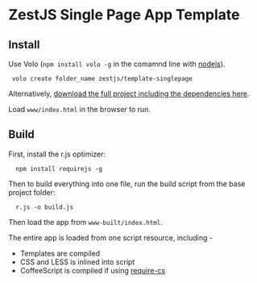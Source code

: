 ZestJS Single Page App Template
===

Install
---

Use Volo (`npm install volo -g` in the comamnd line with [nodejs](http://nodejs.org)).

```
 volo create folder_name zestjs/template-singlepage 
```

Alternatively, [download the full project including the dependencies here](https://github.com/downloads/zestjs/template-browser/zest-template-browser.zip).

Load `www/index.html` in the browser to run.


Build
---

First, install the r.js optimizer:

```
  npm install requirejs -g
```

Then to build everything into one file, run the build script from the base project folder:

```
  r.js -o build.js
```

Then load the app from `www-built/index.html`.

The entire app is loaded from one script resource, including - 
* Templates are compiled
* CSS and LESS is inlined into script
* CoffeeScript is compiled if using [require-cs](https://github.com/jrburke/require-cs)